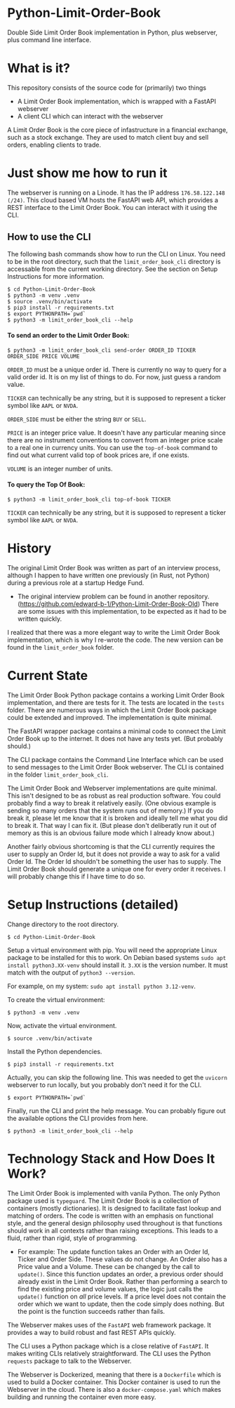 # Python-Limit-Order-Book

Double Side Limit Order Book implementation in Python, plus webserver, plus command line interface.

# What is it?

This repository consists of the source code for (primarily) two things

- A Limit Order Book implementation, which is wrapped with a FastAPI webserver
- A client CLI which can interact with the webserver

A Limit Order Book is the core piece of infastructure in a financial exchange, such as a stock exchange. They are used to match client buy and sell orders, enabling clients to trade.

# Just show me how to run it

The webserver is running on a Linode. It has the IP address `176.58.122.148 (/24)`. This cloud based VM hosts the FastAPI web API, which provides a REST interface to the Limit Order Book. You can interact with it using the CLI.

## How to use the CLI

The following bash commands show how to run the CLI on Linux. You need to be in the root directory, such that the `limit_order_book_cli` directory is accessable from the current working directory. See the section on Setup Instructions for more information.

```
$ cd Python-Limit-Order-Book
$ python3 -m venv .venv
$ source .venv/bin/activate
$ pip3 install -r requirements.txt
$ export PYTHONPATH=`pwd`
$ python3 -m limit_order_book_cli --help
```

#### To send an order to the Limit Order Book:

```
$ python3 -m limit_order_book_cli send-order ORDER_ID TICKER ORDER_SIDE PRICE VOLUME
```

`ORDER_ID` must be a unique order id. There is currently no way to query for a valid order id. It is on my list of things to do. For now, just guess a random value.

`TICKER` can technically be any string, but it is supposed to represent a ticker symbol like `AAPL` or `NVDA`.

`ORDER_SIDE` must be either the string `BUY` or `SELL`.

`PRICE` is an integer price value. It doesn't have any particular meaning since there are no instrument conventions to convert from an integer price scale to a real one in currency units. You can use the `top-of-book` command to find out what current valid top of book prices are, if one exists.

`VOLUME` is an integer number of units.

#### To query the Top Of Book:

```
$ python3 -m limit_order_book_cli top-of-book TICKER
```

`TICKER` can technically be any string, but it is supposed to represent a ticker symbol like `AAPL` or `NVDA`.


# History

The original Limit Order Book was written as part of an interview process, although I happen to have written one previously (in Rust, not Python) during a previous role at a startup Hedge Fund.

- The original interview problem can be found in another repository. (https://github.com/edward-b-1/Python-Limit-Order-Book-Old) There are some issues with this implementation, to be expected as it had to be written quickly.

I realized that there was a more elegant way to write the Limit Order Book implementation, which is why I re-wrote the code. The new version can be found in the `limit_order_book` folder.

# Current State

The Limit Order Book Python package contains a working Limit Order Book implementation, and there are tests for it. The tests are located in the `tests` folder. There are numerous ways in which the Limit Order Book package could be extended and improved. The implementation is quite minimal.

The FastAPI wrapper package contains a minimal code to connect the Limit Order Book up to the internet. It does not have any tests yet. (But probably should.)

The CLI package contains the Command Line Interface which can be used to send messages to the Limit Order Book webserver. The CLI is contained in the folder `limit_order_book_cli`.

The Limit Order Book and Webserver implementations are quite minimal. This isn't designed to be as robust as real production software. You could probably find a way to break it relatively easily. (One obvious example is sending so many orders that the system runs out of memory.) If you do break it, please let me know that it is broken and ideally tell me what you did to break it. That way I can fix it. (But please don't deliberatly run it out of memory as this is an obvious failure mode which I already know about.)

Another fairly obvious shortcoming is that the CLI currently requires the user to supply an Order Id, but it does not provide a way to ask for a valid Order Id. The Order Id shouldn't be something the user has to supply. The Limit Order Book should generate a unique one for every order it receives. I will probably change this if I have time to do so.

# Setup Instructions (detailed)

Change directory to the root directory.

```
$ cd Python-Limit-Order-Book
```

Setup a virtual environment with pip. You will need the appropriate Linux package to be installed for this to work. On Debian based systems `sudo apt install python3.XX-venv` should install it. `3.XX` is the version number. It must match with the output of `python3 --version`.

For example, on my system: `sudo apt install python 3.12-venv`.

To create the virtual environment:

```
$ python3 -m venv .venv
```

Now, activate the virtual environment.

```
$ source .venv/bin/activate
```

Install the Python dependencies.

```
$ pip3 install -r requirements.txt
```

Actually, you can skip the following line. This was needed to get the `uvicorn` webserver to run locally, but you probably don't need it for the CLI.

```
$ export PYTHONPATH=`pwd`
```

Finally, run the CLI and print the help message. You can probably figure out the available options the CLI provides from here.

```
$ python3 -m limit_order_book_cli --help
```

# Technology Stack and How Does It Work?

The Limit Order Book is implemented with vanila Python. The only Python package used is `typeguard`. The Limit Order Book is a collection of containers (mostly dictionaries). It is designed to facilitate fast lookup and matching of orders. The code is written with an emphasis on functional style, and the general design philosophy used throughout is that functions should work in all contexts rather than raising exceptions. This leads to a fluid, rather than rigid, style of programming.

- For example: The update function takes an Order with an Order Id, Ticker and Order Side. These values do not change. An Order also has a Price value and a Volume. These can be changed by the call to `update()`. Since this function updates an order, a previous order should already exist in the Limit Order Book. Rather than performing a search to find the existing price and volume values, the logic just calls the `update()` function on *all* price levels. If a price level does not contain the order which we want to update, then the code simply does nothing. But the point is the function succeeds rather than fails.

The Webserver makes uses of the `FastAPI` web framework package. It provides a way to build robust and fast REST APIs quickly.

The CLI uses a Python package which is a close relative of `FastAPI`. It makes writing CLIs relatively straightforward. The CLI uses the Python `requests` package to talk to the Webserver.

The Webserver is Dockerized, meaning that there is a `Dockerfile` which is used to build a Docker container. This Docker container is used to run the Webserver in the cloud. There is also a `docker-compose.yaml` which makes building and running the container even more easy.